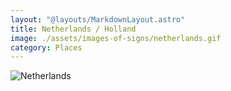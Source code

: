 ```yaml
---
layout: "@layouts/MarkdownLayout.astro"
title: Netherlands / Holland
image: ./assets/images-of-signs/netherlands.gif
category: Places
---
```


![Netherlands](@signs/netherlands.gif)
